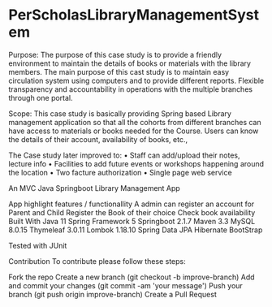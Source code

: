 # PerScholasLibraryManagementSystem
Purpose:
The purpose of this case study is to provide a friendly environment to maintain the details of books or materials with the library members.
The main purpose of this cast study is to maintain easy circulation system using computers and to provide different reports.
Flexible transparency and accountability in operations with the multiple branches through one portal.

Scope:
This case study is basically providing Spring based Library management application so that all the cohorts from different branches can have access to materials or books needed for the Course. Users can know the details of their account, availability of books, etc.,

The Case study later improved to:
•	Staff can add/upload their notes, lecture info 
•	Facilities to add future events or workshops happening around the location
•	Two facture authorization 
•	Single page web service 


An MVC Java Springboot Library Management App

App highlight features / functionallity
A admin can register an account for Parent and Child
Register the Book of their choice
Check book availability
Built With
Java 11
Spring Framework 5
Springboot 2.1.7
Maven 3.3
MySQL 8.0.15
Thymeleaf 3.0.11
Lombok 1.18.10
Spring Data JPA
Hibernate
BootStrap

Tested with 
JUnit

Contribution
To contribute please follow these steps:

Fork the repo
Create a new branch (git checkout -b improve-branch)
Add and commit your changes (git commit -am 'your message')
Push your branch (git push origin improve-branch)
Create a Pull Request
